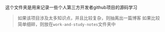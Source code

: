 这个文件夹是用来记录一些个人第三方开发者github项目的源码学习

> 如果该项目涉及太多知识点，并且比较复杂，则抽离出一篇博客
> 如果比较简单细碎，则放在`work-and-study-notes`文件夹中